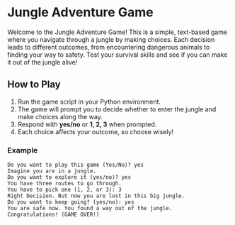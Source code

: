 # Jungle Adventure Game

Welcome to the Jungle Adventure Game! This is a simple, text-based game where you navigate through a jungle by making choices. Each decision leads to different outcomes, from encountering dangerous animals to finding your way to safety. Test your survival skills and see if you can make it out of the jungle alive!

## How to Play

1. Run the game script in your Python environment.
2. The game will prompt you to decide whether to enter the jungle and make choices along the way.
3. Respond with **yes/no** or **1, 2, 3** when prompted.
4. Each choice affects your outcome, so choose wisely!

### Example

```shell
Do you want to play this game (Yes/No)? yes
Imagine you are in a jungle.
Do you want to explore it (yes/no)? yes
You have three routes to go through.
You have to pick one (1, 2, or 3): 3
Right Decision. But now you are lost in this big jungle.
Do you want to keep going? (yes/no): yes
You are safe now. You found a way out of the jungle.
Congratulations! (GAME OVER!)
